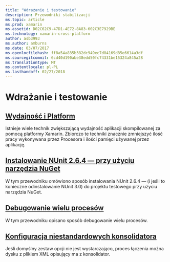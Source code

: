 ```yaml
---
title: "Wdrażanie i testowanie"
description: Przewodniki stabilizacji
ms.topic: article
ms.prod: xamarin
ms.assetid: D02C62C9-47D1-4E72-8A83-602C3E7929BE
ms.technology: xamarin-cross-platform
author: asb3993
ms.author: amburns
ms.date: 03/07/2017
ms.openlocfilehash: ff8a54a835b382dc949ec7d84169d85e6614a3df
ms.sourcegitcommit: 6cd40d190abe38edd50fc74331be15324a845a28
ms.translationtype: MT
ms.contentlocale: pl-PL
ms.lasthandoff: 02/27/2018
---
```

# <a name="deployment-and-testing"></a>Wdrażanie i testowanie

##  <a name="cross-platform-performancememory-perf-best-practicesmd"></a>[Wydajność i Platform](memory-perf-best-practices.md)

Istnieje wiele technik zwiększającą wydajność aplikacji skompilowanej za pomocą platformy Xamarin. Zbiorczo te techniki znacznie zmniejszyć ilość pracy wykonywana przez Procesora i ilości pamięci używanej przez aplikację.

## <a name="installing-nunit-264-using-nugetinstalling-nunit-using-nugetmd"></a>[Instalowanie NUnit 2.6.4 — przy użyciu narzędzia NuGet](installing-nunit-using-nuget.md)

W tym przewodniku omówiono sposób instalowania NUnit 2.6.4 — (i jeśli to konieczne odinstalowanie NUnit 3.0) do projektu testowego przy użyciu narzędzia NuGet.

## <a name="multi-process-debuggingmulti-process-debuggingmd"></a>[Debugowanie wielu procesów](multi-process-debugging.md)

W tym przewodniku opisano sposób debugowanie wielu procesów.


##  <a name="custom-linker-configurationlinkermd"></a>[Konfiguracja niestandardowych konsolidatora](linker.md)

Jeśli domyślny zestaw opcji nie jest wystarczająco, proces łączenia można dysku z plikiem XML opisujący ma z konsolidator.